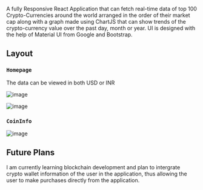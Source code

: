
A fully Responsive React Application that can fetch real-time data of top 100 Crypto-Currencies around the world arranged in the order of their market cap along with a graph made using ChartJS that can show trends of the crypto-currency value over the past day, month or year. UI is designed with the help of Material UI from Google and Bootstrap.    

## Layout

### `Homepage`

The data can be viewed in both USD or INR

![image](https://user-images.githubusercontent.com/92756482/195985906-fbbfdcf9-785d-44d7-a2b1-41dc8b161b63.png)



![image](https://user-images.githubusercontent.com/92756482/195985938-303caf96-2db0-4de9-b46e-9f8b40ff09cd.png)

### `CoinInfo`
![image](https://user-images.githubusercontent.com/92756482/195985999-d07b605d-5e47-471e-b3f9-e1e970012800.png)


## Future Plans
I am currently learning blockchain development and plan to intergrate crypto wallet information of the user in the application, thus allowing the user to make purchases directly from the application.
